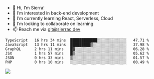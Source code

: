- 👋 Hi, I’m Sierra!
- 👀 I’m interested in back-end development
- 🌱 I’m currently learning React, Serverless, Cloud
- 💞️ I’m looking to collaborate on learning
- 📫 Reach me via git@sierrac.dev

<!--START_SECTION:waka-->

```text
TypeScript   16 hrs 34 mins  ████████████░░░░░░░░░░░░░   47.71 %
JavaScript   13 hrs 11 mins  █████████▒░░░░░░░░░░░░░░░   37.98 %
GraphQL      2 hrs 11 mins   █▓░░░░░░░░░░░░░░░░░░░░░░░   06.28 %
JSX          1 hrs 57 mins   █▒░░░░░░░░░░░░░░░░░░░░░░░   05.62 %
JSON         0 hrs 33 mins   ▒░░░░░░░░░░░░░░░░░░░░░░░░   01.57 %
PHP          0 hrs 10 mins   ░░░░░░░░░░░░░░░░░░░░░░░░░   00.49 %
```

<!--END_SECTION:waka-->


![](https://hit.yhype.me/github/profile?user_id=7351311)
